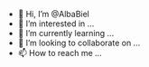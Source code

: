 - 👋 Hi, I’m @AlbaBiel
- 👀 I’m interested in ...
- 🌱 I’m currently learning ...
- 💞️ I’m looking to collaborate on ...
- 📫 How to reach me ...

<!---
AlbaBiel/AlbaBiel is a ✨ special ✨ repository because its `README.md` (this file) appears on your GitHub profile.
You can click the Preview link to take a look at your changes.
--->
